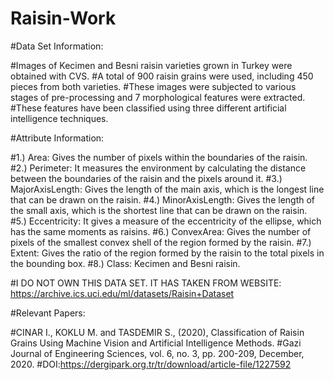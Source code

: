 # Raisin-Work
#Data Set Information:

#Images of Kecimen and Besni raisin varieties grown in Turkey were obtained with CVS.
 #A total of 900 raisin grains were used, including 450 pieces from both varieties.
 #These images were subjected to various stages of pre-processing and 7 morphological features were extracted.
 #These features have been classified using three different artificial intelligence techniques.

#Attribute Information:

#1.) Area: Gives the number of pixels within the boundaries of the raisin.
#2.) Perimeter: It measures the environment by calculating the distance between the boundaries of the raisin and the pixels around it.
#3.) MajorAxisLength: Gives the length of the main axis, which is the longest line that can be drawn on the raisin.
#4.) MinorAxisLength: Gives the length of the small axis, which is the shortest line that can be drawn on the raisin.
#5.) Eccentricity: It gives a measure of the eccentricity of the ellipse, which has the same moments as raisins.
#6.) ConvexArea: Gives the number of pixels of the smallest convex shell of the region formed by the raisin.
#7.) Extent: Gives the ratio of the region formed by the raisin to the total pixels in the bounding box.
#8.) Class: Kecimen and Besni raisin.

#I DO NOT OWN THIS DATA SET. IT HAS TAKEN FROM WEBSITE: https://archive.ics.uci.edu/ml/datasets/Raisin+Dataset

#Relevant Papers:

#CINAR I., KOKLU M. and TASDEMIR S., (2020), Classification of Raisin Grains Using Machine Vision and Artificial Intelligence Methods.
 #Gazi Journal of Engineering Sciences, vol. 6, no. 3, pp. 200-209, December, 2020.
 #DOI:https://dergipark.org.tr/tr/download/article-file/1227592
